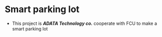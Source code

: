 # Smart parking lot
  
  * This project is ***ADATA Technology co.*** cooperate with FCU to make a smart parking lot
